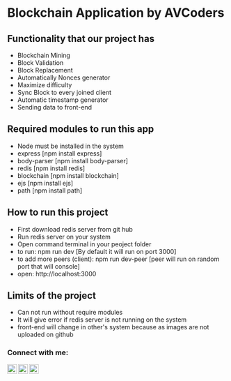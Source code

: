 # Blockchain Application by AVCoders 


## Functionality that our project has

- Blockchain Mining
- Block Validation
- Block Replacement
- Automatically Nonces generator
- Maximize difficulty 
- Sync Block to every joined client
- Automatic timestamp generator
- Sending data to front-end

## Required modules to run this app
- Node must be installed in the system
- express [npm install express]
- body-parser [npm install body-parser]
- redis [npm install redis]
- blockchain [npm install blockchain]
- ejs [npm install ejs]
- path [npm install path]


## How to run this project
- First download redis server from git hub
- Run redis server on your system
- Open command terminal in your peoject folder
- to run: npm run dev [By default it will run on port 3000]
- to add more peers (client): npm run dev-peer [peer will run on random port that will console]
- open: http://localhost:3000


## Limits of the project
- Can not run without require modules
- It will give error if redis server is not running on the system
- front-end will change in other's system because as images are not uploaded on github 


### Connect with me:


[<img align="left" alt="read__its | Twitter" width="22px" src="https://cdn.jsdelivr.net/npm/simple-icons@v3/icons/twitter.svg" />][twitter]
[<img align="left" alt="varun-singh-bb1845177 | LinkedIn" width="22px" src="https://cdn.jsdelivr.net/npm/simple-icons@v3/icons/linkedin.svg" />][linkedin]
[<img align="left" alt="read_its | Instagram" width="22px" src="https://cdn.jsdelivr.net/npm/simple-icons@v3/icons/instagram.svg" />][instagram]

<br />

<br />
<br />



[twitter]: https://twitter.com/read__its
[instagram]: https://instagram.com/read_its
[linkedin]: https://linkedin.com/in/varun-singh-bb1845177
